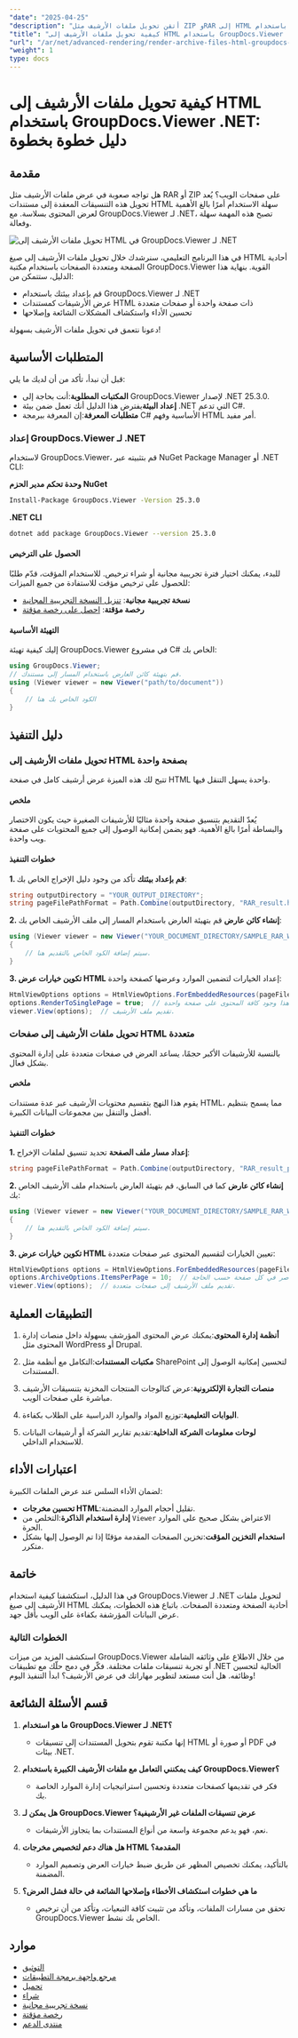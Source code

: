 ```yaml
---
"date": "2025-04-25"
"description": "أتقن تحويل ملفات الأرشيف مثل ZIP وRAR إلى HTML سهل الاستخدام باستخدام GroupDocs.Viewer لـ .NET. تعلّم كيفية الإعداد وخيارات العرض وتحسين الأداء."
"title": "كيفية تحويل ملفات الأرشيف إلى HTML باستخدام GroupDocs.Viewer .NET - دليل خطوة بخطوة"
"url": "/ar/net/advanced-rendering/render-archive-files-html-groupdocs-viewer-net/"
"weight": 1
type: docs
---
```

# كيفية تحويل ملفات الأرشيف إلى HTML باستخدام GroupDocs.Viewer .NET: دليل خطوة بخطوة
## مقدمة
هل تواجه صعوبة في عرض ملفات الأرشيف مثل RAR أو ZIP على صفحات الويب؟ يُعد تحويل هذه التنسيقات المعقدة إلى مستندات HTML سهلة الاستخدام أمرًا بالغ الأهمية لعرض المحتوى بسلاسة. مع GroupDocs.Viewer لـ .NET، تصبح هذه المهمة سهلة وفعالة.

![تحويل ملفات الأرشيف إلى HTML في GroupDocs.Viewer لـ .NET](/viewer/advanced-rendering/render-archive-files-html-img.png)

في هذا البرنامج التعليمي، سنرشدك خلال تحويل ملفات الأرشيف إلى صيغ HTML أحادية الصفحة ومتعددة الصفحات باستخدام مكتبة GroupDocs.Viewer القوية. بنهاية هذا الدليل، ستتمكن من:
- قم بإعداد بيئتك باستخدام GroupDocs.Viewer لـ .NET
- عرض الأرشيفات كمستندات HTML ذات صفحة واحدة أو صفحات متعددة
- تحسين الأداء واستكشاف المشكلات الشائعة وإصلاحها

دعونا نتعمق في تحويل ملفات الأرشيف بسهولة!
## المتطلبات الأساسية
قبل أن نبدأ، تأكد من أن لديك ما يلي:
- **المكتبات المطلوبة**:أنت بحاجة إلى GroupDocs.Viewer لإصدار .NET 25.3.0.
- **إعداد البيئة**يفترض هذا الدليل أنك تعمل ضمن بيئة .NET التي تدعم C#.
- **متطلبات المعرفة**:إن المعرفة ببرمجة C# الأساسية وفهم HTML أمر مفيد.
### إعداد GroupDocs.Viewer لـ .NET
لاستخدام GroupDocs.Viewer، قم بتثبيته عبر NuGet Package Manager أو .NET CLI:

**وحدة تحكم مدير الحزم NuGet**
```bash
Install-Package GroupDocs.Viewer -Version 25.3.0
```

**.NET CLI**
```bash
dotnet add package GroupDocs.Viewer --version 25.3.0
```
#### الحصول على الترخيص
للبدء، يمكنك اختيار فترة تجريبية مجانية أو شراء ترخيص. للاستخدام المؤقت، قدّم طلبًا للحصول على ترخيص مؤقت للاستفادة من جميع الميزات:
- **نسخة تجريبية مجانية**: [تنزيل النسخة التجريبية المجانية](https://releases.groupdocs.com/viewer/net/)
- **رخصة مؤقتة**: [احصل على رخصة مؤقتة](https://purchase.groupdocs.com/temporary-license/)
#### التهيئة الأساسية
إليك كيفية تهيئة GroupDocs.Viewer في مشروع C# الخاص بك:
```csharp
using GroupDocs.Viewer;
// قم بتهيئة كائن العارض باستخدام المسار إلى مستندك.
using (Viewer viewer = new Viewer("path/to/document"))
{
    // الكود الخاص بك هنا
}
```
## دليل التنفيذ
### تحويل ملفات الأرشيف إلى HTML بصفحة واحدة
تتيح لك هذه الميزة عرض أرشيف كامل في صفحة HTML واحدة يسهل التنقل فيها.
#### ملخص
يُعدّ التقديم بتنسيق صفحة واحدة مثاليًا للأرشيفات الصغيرة حيث يكون الاختصار والبساطة أمرًا بالغ الأهمية. فهو يضمن إمكانية الوصول إلى جميع المحتويات على صفحة ويب واحدة.
#### خطوات التنفيذ
**1. قم بإعداد بيئتك**
تأكد من وجود دليل الإخراج الخاص بك:
```csharp
string outputDirectory = "YOUR_OUTPUT_DIRECTORY";
string pageFilePathFormat = Path.Combine(outputDirectory, "RAR_result.html");
```
**2. إنشاء كائن عارض**
قم بتهيئة العارض باستخدام المسار إلى ملف الأرشيف الخاص بك:
```csharp
using (Viewer viewer = new Viewer("YOUR_DOCUMENT_DIRECTORY/SAMPLE_RAR_WITH_FOLDERS"))
{
    // سيتم إضافة الكود الخاص بالتقديم هنا.
}
```
**3. تكوين خيارات عرض HTML**
إعداد الخيارات لتضمين الموارد وعرضها كصفحة واحدة:
```csharp
HtmlViewOptions options = HtmlViewOptions.ForEmbeddedResources(pageFilePathFormat);
options.RenderToSinglePage = true;  // ويضمن هذا وجود كافة المحتوى على صفحة واحدة.
viewer.View(options);  // تقديم ملف الأرشيف.
```
### تحويل ملفات الأرشيف إلى صفحات HTML متعددة
بالنسبة للأرشيفات الأكبر حجمًا، يساعد العرض في صفحات متعددة على إدارة المحتوى بشكل فعال.
#### ملخص
يقوم هذا النهج بتقسيم محتويات الأرشيف عبر عدة مستندات HTML، مما يسمح بتنظيم أفضل والتنقل بين مجموعات البيانات الكبيرة.
#### خطوات التنفيذ
**1. إعداد مسار ملف الصفحة**
تحديد تنسيق لملفات الإخراج:
```csharp
string pageFilePathFormat = Path.Combine(outputDirectory, "RAR_result_page_{0}.html");
```
**2. إنشاء كائن عارض**
كما في السابق، قم بتهيئة العارض باستخدام ملف الأرشيف الخاص بك:
```csharp
using (Viewer viewer = new Viewer("YOUR_DOCUMENT_DIRECTORY/SAMPLE_RAR_WITH_FOLDERS"))
{
    // سيتم إضافة الكود الخاص بالتقديم هنا.
}
```
**3. تكوين خيارات عرض HTML**
تعيين الخيارات لتقسيم المحتوى عبر صفحات متعددة:
```csharp
HtmlViewOptions options = HtmlViewOptions.ForEmbeddedResources(pageFilePathFormat);
options.ArchiveOptions.ItemsPerPage = 10;  // قم بضبط عدد العناصر في كل صفحة حسب الحاجة.
viewer.View(options);  // تقديم ملف الأرشيف إلى صفحات متعددة.
```
## التطبيقات العملية
1. **أنظمة إدارة المحتوى**:يمكنك عرض المحتوى المؤرشف بسهولة داخل منصات إدارة المحتوى مثل WordPress أو Drupal.
   
2. **مكتبات المستندات**:التكامل مع أنظمة مثل SharePoint لتحسين إمكانية الوصول إلى المستندات.

3. **منصات التجارة الإلكترونية**:عرض كتالوجات المنتجات المخزنة بتنسيقات الأرشيف مباشرة على صفحات الويب.

4. **البوابات التعليمية**:توزيع المواد والموارد الدراسية على الطلاب بكفاءة.

5. **لوحات معلومات الشركة الداخلية**:تقديم تقارير الشركة أو أرشيفات البيانات للاستخدام الداخلي.
## اعتبارات الأداء
لضمان الأداء السلس عند عرض الملفات الكبيرة:
- **تحسين مخرجات HTML**:تقليل أحجام الموارد المضمنة.
- **إدارة استخدام الذاكرة**:التخلص من `Viewer` الاعتراض بشكل صحيح على الموارد الحرة.
- **استخدام التخزين المؤقت**:تخزين الصفحات المقدمة مؤقتًا إذا تم الوصول إليها بشكل متكرر.
## خاتمة
في هذا الدليل، استكشفنا كيفية استخدام GroupDocs.Viewer لـ .NET لتحويل ملفات الأرشيف إلى صيغ HTML أحادية الصفحة ومتعددة الصفحات. باتباع هذه الخطوات، يمكنك عرض البيانات المؤرشفة بكفاءة على الويب بأقل جهد.
### الخطوات التالية
استكشف المزيد من ميزات GroupDocs.Viewer من خلال الاطلاع على وثائقه الشاملة أو تجربة تنسيقات ملفات مختلفة. فكّر في دمج حلّك مع تطبيقات .NET الحالية لتحسين وظائفه.
هل أنت مستعد لتطوير مهاراتك في عرض الأرشيف؟ ابدأ التنفيذ اليوم!
## قسم الأسئلة الشائعة
1. **ما هو استخدام GroupDocs.Viewer لـ .NET؟**
   - إنها مكتبة تقوم بتحويل المستندات إلى تنسيقات HTML أو صورة أو PDF في بيئات .NET.

2. **كيف يمكنني التعامل مع ملفات الأرشيف الكبيرة باستخدام GroupDocs.Viewer؟**
   - فكر في تقديمها كصفحات متعددة وتحسين استراتيجيات إدارة الموارد الخاصة بك.

3. **هل يمكن لـ GroupDocs.Viewer عرض تنسيقات الملفات غير الأرشيفية؟**
   - نعم، فهو يدعم مجموعة واسعة من أنواع المستندات بما يتجاوز الأرشيفات.

4. **هل هناك دعم لتخصيص مخرجات HTML المقدمة؟**
   - بالتأكيد، يمكنك تخصيص المظهر عن طريق ضبط خيارات العرض وتصميم الموارد المضمنة.

5. **ما هي خطوات استكشاف الأخطاء وإصلاحها الشائعة في حالة فشل العرض؟**
   - تحقق من مسارات الملفات، وتأكد من تثبيت كافة التبعيات، وتأكد من أن ترخيص GroupDocs.Viewer الخاص بك نشط.
## موارد
- [التوثيق](https://docs.groupdocs.com/viewer/net/)
- [مرجع واجهة برمجة التطبيقات](https://reference.groupdocs.com/viewer/net/)
- [تحميل](https://releases.groupdocs.com/viewer/net/)
- [شراء](https://purchase.groupdocs.com/buy)
- [نسخة تجريبية مجانية](https://releases.groupdocs.com/viewer/net/)
- [رخصة مؤقتة](https://purchase.groupdocs.com/temporary-license/)
- [منتدى الدعم](https://forum.groupdocs.com/c/viewer/9)